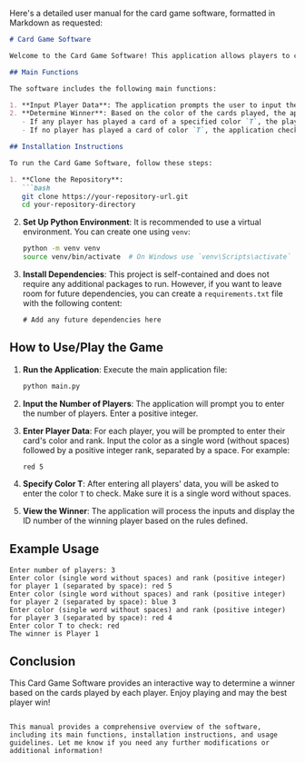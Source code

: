 Here's a detailed user manual for the card game software, formatted in Markdown as requested:

```markdown
# Card Game Software

Welcome to the Card Game Software! This application allows players to compete based on the cards they play, determining a winner based on specified rules.

## Main Functions

The software includes the following main functions:

1. **Input Player Data**: The application prompts the user to input the number of players and their respective card colors and ranks.
2. **Determine Winner**: Based on the color of the cards played, the application determines the winner using the specified rules:
   - If any player has played a card of a specified color `T`, the player with the highest rank among those is declared the winner.
   - If no player has played a card of color `T`, the application checks the color of the card played by Player 1 and finds the player with the highest rank among those who played that color.

## Installation Instructions

To run the Card Game Software, follow these steps:

1. **Clone the Repository**:
   ```bash
   git clone https://your-repository-url.git
   cd your-repository-directory
   ```

2. **Set Up Python Environment**:
   It is recommended to use a virtual environment. You can create one using `venv`:
   ```bash
   python -m venv venv
   source venv/bin/activate  # On Windows use `venv\Scripts\activate`
   ```

3. **Install Dependencies**:
   This project is self-contained and does not require any additional packages to run. However, if you want to leave room for future dependencies, you can create a `requirements.txt` file with the following content:
   ```plaintext
   # Add any future dependencies here
   ```

## How to Use/Play the Game

1. **Run the Application**:
   Execute the main application file:
   ```bash
   python main.py
   ```

2. **Input the Number of Players**:
   The application will prompt you to enter the number of players. Enter a positive integer.

3. **Enter Player Data**:
   For each player, you will be prompted to enter their card's color and rank. Input the color as a single word (without spaces) followed by a positive integer rank, separated by a space. For example:
   ```
   red 5
   ```

4. **Specify Color T**:
   After entering all players' data, you will be asked to enter the color `T` to check. Make sure it is a single word without spaces.

5. **View the Winner**:
   The application will process the inputs and display the ID number of the winning player based on the rules defined.

## Example Usage

```
Enter number of players: 3
Enter color (single word without spaces) and rank (positive integer) for player 1 (separated by space): red 5
Enter color (single word without spaces) and rank (positive integer) for player 2 (separated by space): blue 3
Enter color (single word without spaces) and rank (positive integer) for player 3 (separated by space): red 4
Enter color T to check: red
The winner is Player 1
```

## Conclusion

This Card Game Software provides an interactive way to determine a winner based on the cards played by each player. Enjoy playing and may the best player win!
```

This manual provides a comprehensive overview of the software, including its main functions, installation instructions, and usage guidelines. Let me know if you need any further modifications or additional information!